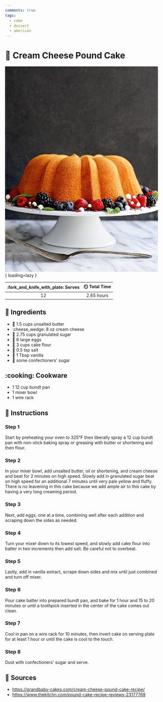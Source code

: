 ```yaml
---
comments: true
tags:
  - cake
  - dessert
  - american
---
```

# :birthday: Cream Cheese Pound Cake

![Cream Cheese Pound Cake](../../assets/images/cream-cheese-pound-cake.jpg){ loading=lazy }

| :fork_and_knife_with_plate: Serves | :timer_clock: Total Time |
|:----------------------------------:|:-----------------------: |
| 12 | 2.65 hours |

## :salt: Ingredients

- :butter: 1.5 cups unsalted butter
- :cheese_wedge: 8 oz cream cheese
- :candy: 2.75 cups granulated sugar
- :egg: 6 large eggs
- :ear_of_rice: 3 cups cake flour
- :salt: 0.5 tsp salt
- :icecream: 1 Tbsp vanilla
- :candy: some confectioners' sugar

## :cooking: Cookware

- 1 12 cup bundt pan
- 1 mixer bowl
- 1 wire rack

## :pencil: Instructions

### Step 1

Start by preheating your oven to 325°F then liberally spray a 12 cup bundt pan with non-stick baking spray or greasing
with butter or shortening and then flour.

### Step 2

In your mixer bowl, add unsalted butter, oil or shortening, and cream cheese and beat for 2 minutes on high speed.
Slowly add in granulated sugar beat on high speed for an additional 7 minutes until very pale yellow and fluffy. There
is no leavening in this cake because we add ample air to this cake by having a very long creaming period.

### Step 3

Next, add eggs, one at a time, combining well after each addition and scraping down the sides as needed.

### Step 4

Turn your mixer down to its lowest speed, and slowly add cake flour into batter in two increments then add salt. Be
careful not to overbeat.

### Step 5

Lastly, add in vanilla extract, scrape down sides and mix until just combined and turn off mixer.

### Step 6

Pour cake batter into prepared bundt pan, and bake for 1 hour and 15 to 20 minutes or until a toothpick inserted in the
center of the cake comes out clean.

### Step 7

Cool in pan on a wire rack for 10 minutes, then invert cake on serving plate for at least 1 hour or until the cake is
cool to the touch.

### Step 8

Dust with confectioners' sugar and serve.

## :link: Sources

- <https://grandbaby-cakes.com/cream-cheese-pound-cake-recipe/>
- <https://www.thekitchn.com/pound-cake-recipe-reviews-23177769>
